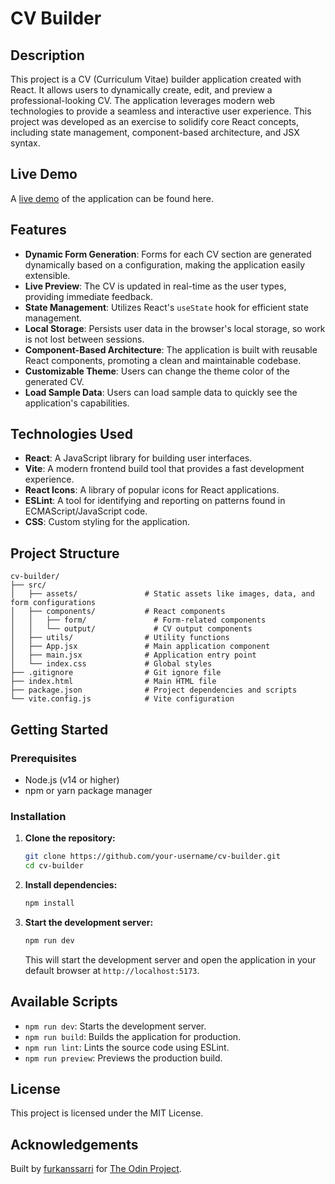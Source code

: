 # CV Builder

## Description

This project is a CV (Curriculum Vitae) builder application created with React. It allows users to dynamically create, edit, and preview a professional-looking CV. The application leverages modern web technologies to provide a seamless and interactive user experience. This project was developed as an exercise to solidify core React concepts, including state management, component-based architecture, and JSX syntax.

## Live Demo

A [live demo](https://furkanssarri-cv-builder.netlify.app/) of the application can be found here.

## Features

- **Dynamic Form Generation**: Forms for each CV section are generated dynamically based on a configuration, making the application easily extensible.
- **Live Preview**: The CV is updated in real-time as the user types, providing immediate feedback.
- **State Management**: Utilizes React's `useState` hook for efficient state management.
- **Local Storage**: Persists user data in the browser's local storage, so work is not lost between sessions.
- **Component-Based Architecture**: The application is built with reusable React components, promoting a clean and maintainable codebase.
- **Customizable Theme**: Users can change the theme color of the generated CV.
- **Load Sample Data**: Users can load sample data to quickly see the application's capabilities.

## Technologies Used

- **React**: A JavaScript library for building user interfaces.
- **Vite**: A modern frontend build tool that provides a fast development experience.
- **React Icons**: A library of popular icons for React applications.
- **ESLint**: A tool for identifying and reporting on patterns found in ECMAScript/JavaScript code.
- **CSS**: Custom styling for the application.

## Project Structure

```
cv-builder/
├── src/
│   ├── assets/               # Static assets like images, data, and form configurations
│   ├── components/           # React components
│   │   ├── form/               # Form-related components
│   │   └── output/             # CV output components
│   ├── utils/                # Utility functions
│   ├── App.jsx               # Main application component
│   ├── main.jsx              # Application entry point
│   └── index.css             # Global styles
├── .gitignore                # Git ignore file
├── index.html                # Main HTML file
├── package.json              # Project dependencies and scripts
└── vite.config.js            # Vite configuration
```

## Getting Started

### Prerequisites

- Node.js (v14 or higher)
- npm or yarn package manager

### Installation

1.  **Clone the repository:**

    ```bash
    git clone https://github.com/your-username/cv-builder.git
    cd cv-builder
    ```

2.  **Install dependencies:**

    ```bash
    npm install
    ```

3.  **Start the development server:**

    ```bash
    npm run dev
    ```

    This will start the development server and open the application in your default browser at `http://localhost:5173`.

## Available Scripts

- `npm run dev`: Starts the development server.
- `npm run build`: Builds the application for production.
- `npm run lint`: Lints the source code using ESLint.
- `npm run preview`: Previews the production build.

## License

This project is licensed under the MIT License.

## Acknowledgements

Built by [furkanssarri](https://github.com/furkanssarri) for [The Odin Project](https://www.theodinproject.com/).
